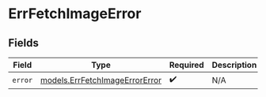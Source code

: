 # ErrFetchImageError


## Fields

| Field                                                                  | Type                                                                   | Required                                                               | Description                                                            |
| ---------------------------------------------------------------------- | ---------------------------------------------------------------------- | ---------------------------------------------------------------------- | ---------------------------------------------------------------------- |
| `error`                                                                | [models.ErrFetchImageErrorError](../models/errfetchimageerrorerror.md) | :heavy_check_mark:                                                     | N/A                                                                    |